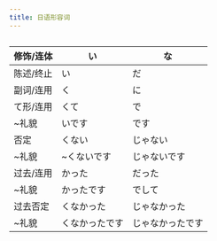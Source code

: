 ```yaml
---
title: 日语形容词
---
```


## 
| 修饰/连体 | い             | な               |
| --------- | -------------- | ---------------- |
| 陈述/终止 | い             | だ               |
| 副词/连用 | く             | に               |
| て形/连用 | くて           | で               |
| ~礼貌     | いです         | です             |
| 否定      | くない         | じゃない         |
| ~礼貌     | ~くないです    | じゃないです     |
| 过去/连用 | かった         | だった           |
| ~礼貌     | かったです     | でして           |
| 过去否定  | くなかった     | じゃなかった     |
| ~礼貌     | くなかったです | じゃなかったです |
